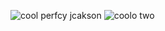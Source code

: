 ![cool](https://media.discordapp.net/attachments/677210289829183498/1229562852763893780/20240122_020447.jpg?ex=663022a4&is=661dada4&hm=bbfa21dffaf6c62c65186d1cc7d7ca245548810a035ec50d0b6b59dd4b4668a4&) perfcy jcakson
![coolo](https://media.discordapp.net/attachments/677210289829183498/1229562852763893780/20240122_020447.jpg?ex=663022a4&is=661dada4&hm=bbfa21dffaf6c62c65186d1cc7d7ca245548810a035ec50d0b6b59dd4b4668a4&) two
